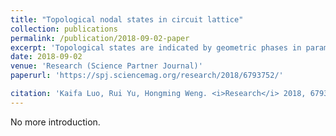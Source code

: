 ```yaml
---
title: "Topological nodal states in circuit lattice"
collection: publications
permalink: /publication/2018-09-02-paper
excerpt: 'Topological states are indicated by geometric phases in parameter space under cyclic evolution rather than by any quantum characteristics.'
date: 2018-09-02
venue: 'Research (Science Partner Journal)'
paperurl: 'https://spj.sciencemag.org/research/2018/6793752/'

citation: 'Kaifa Luo, Rui Yu, Hongming Weng. <i>Research</i> 2018, 6793752 (2018).'
---
```

No more introduction.
